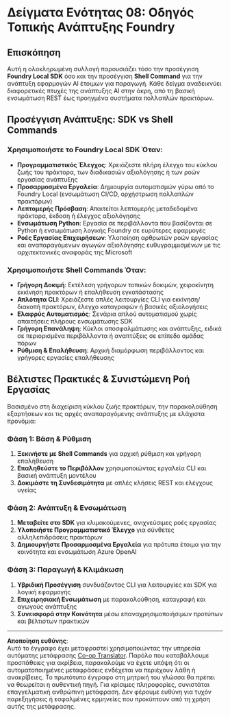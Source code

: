 <!--
CO_OP_TRANSLATOR_METADATA:
{
  "original_hash": "729f809c84e99609364180c090c43405",
  "translation_date": "2025-10-01T02:06:47+00:00",
  "source_file": "Module08/samples/README.md",
  "language_code": "el"
}
-->
# Δείγματα Ενότητας 08: Οδηγός Τοπικής Ανάπτυξης Foundry

## Επισκόπηση

Αυτή η ολοκληρωμένη συλλογή παρουσιάζει τόσο την προσέγγιση **Foundry Local SDK** όσο και την προσέγγιση **Shell Command** για την ανάπτυξη εφαρμογών AI έτοιμων για παραγωγή. Κάθε δείγμα αναδεικνύει διαφορετικές πτυχές της ανάπτυξης AI στην άκρη, από τη βασική ενσωμάτωση REST έως προηγμένα συστήματα πολλαπλών πρακτόρων.

## Προσέγγιση Ανάπτυξης: SDK vs Shell Commands

### Χρησιμοποιήστε το Foundry Local SDK Όταν:

- **Προγραμματιστικός Έλεγχος**: Χρειάζεστε πλήρη έλεγχο του κύκλου ζωής του πράκτορα, των διαδικασιών αξιολόγησης ή των ροών εργασίας ανάπτυξης
- **Προσαρμοσμένα Εργαλεία**: Δημιουργία αυτοματισμών γύρω από το Foundry Local (ενσωμάτωση CI/CD, ορχήστρωση πολλαπλών πρακτόρων)
- **Λεπτομερής Πρόσβαση**: Απαιτείται λεπτομερής μεταδεδομένα πράκτορα, έκδοση ή έλεγχος αξιολόγησης
- **Ενσωμάτωση Python**: Εργασία σε περιβάλλοντα που βασίζονται σε Python ή ενσωμάτωση λογικής Foundry σε ευρύτερες εφαρμογές
- **Ροές Εργασίας Επιχειρήσεων**: Υλοποίηση αρθρωτών ροών εργασίας και αναπαραγόμενων αγωγών αξιολόγησης ευθυγραμμισμένων με τις αρχιτεκτονικές αναφοράς της Microsoft

### Χρησιμοποιήστε Shell Commands Όταν:

- **Γρήγορη Δοκιμή**: Εκτέλεση γρήγορων τοπικών δοκιμών, χειροκίνητη εκκίνηση πρακτόρων ή επαλήθευση εγκατάστασης
- **Απλότητα CLI**: Χρειάζεστε απλές λειτουργίες CLI για εκκίνηση/διακοπή πρακτόρων, έλεγχο καταγραφών ή βασικές αξιολογήσεις
- **Ελαφρύς Αυτοματισμός**: Σενάρια απλού αυτοματισμού χωρίς απαιτήσεις πλήρους ενσωμάτωσης SDK
- **Γρήγορη Επανάληψη**: Κύκλοι αποσφαλμάτωσης και ανάπτυξης, ειδικά σε περιορισμένα περιβάλλοντα ή αναπτύξεις σε επίπεδο ομάδας πόρων
- **Ρύθμιση & Επαλήθευση**: Αρχική διαμόρφωση περιβάλλοντος και γρήγορες εργασίες επαλήθευσης

## Βέλτιστες Πρακτικές & Συνιστώμενη Ροή Εργασίας

Βασισμένο στη διαχείριση κύκλου ζωής πρακτόρων, την παρακολούθηση εξαρτήσεων και τις αρχές αναπαραγόμενης ανάπτυξης με ελάχιστα προνόμια:

### Φάση 1: Βάση & Ρύθμιση
1. **Ξεκινήστε με Shell Commands** για αρχική ρύθμιση και γρήγορη επαλήθευση
2. **Επαληθεύστε το Περιβάλλον** χρησιμοποιώντας εργαλεία CLI και βασική ανάπτυξη μοντέλου
3. **Δοκιμάστε τη Συνδεσιμότητα** με απλές κλήσεις REST και ελέγχους υγείας

### Φάση 2: Ανάπτυξη & Ενσωμάτωση
1. **Μεταβείτε στο SDK** για κλιμακούμενες, ανιχνεύσιμες ροές εργασίας
2. **Υλοποιήστε Προγραμματιστικό Έλεγχο** για σύνθετες αλληλεπιδράσεις πρακτόρων
3. **Δημιουργήστε Προσαρμοσμένα Εργαλεία** για πρότυπα έτοιμα για την κοινότητα και ενσωμάτωση Azure OpenAI

### Φάση 3: Παραγωγή & Κλιμάκωση
1. **Υβριδική Προσέγγιση** συνδυάζοντας CLI για λειτουργίες και SDK για λογική εφαρμογής
2. **Επιχειρησιακή Ενσωμάτωση** με παρακολούθηση, καταγραφή και αγωγούς ανάπτυξης
3. **Συνεισφορά στην Κοινότητα** μέσω επαναχρησιμοποιήσιμων προτύπων και βέλτιστων πρακτικών

---

**Αποποίηση ευθύνης**:  
Αυτό το έγγραφο έχει μεταφραστεί χρησιμοποιώντας την υπηρεσία αυτόματης μετάφρασης [Co-op Translator](https://github.com/Azure/co-op-translator). Παρόλο που καταβάλλουμε προσπάθειες για ακρίβεια, παρακαλούμε να έχετε υπόψη ότι οι αυτοματοποιημένες μεταφράσεις ενδέχεται να περιέχουν λάθη ή ανακρίβειες. Το πρωτότυπο έγγραφο στη μητρική του γλώσσα θα πρέπει να θεωρείται η αυθεντική πηγή. Για κρίσιμες πληροφορίες, συνιστάται επαγγελματική ανθρώπινη μετάφραση. Δεν φέρουμε ευθύνη για τυχόν παρεξηγήσεις ή εσφαλμένες ερμηνείες που προκύπτουν από τη χρήση αυτής της μετάφρασης.